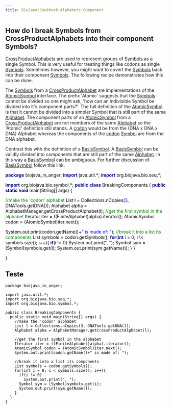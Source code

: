 ```yaml
---
title: BioJava:Cookbook:Alphabets:Component
---
```


How do I break Symbols from CrossProductAlphabets into their component Symbols?
-------------------------------------------------------------------------------

[CrossProductAlphabets](Biojava:Cookbook:Alphabets:CrossProduct "wikilink")
are used to represent groups of
[Symbols](http://www.biojava.org/docs/api14/org/biojava/bio/symbol/Symbol.html)
as a single Symbol. This is very useful for treating things like codons
as single
[Symbols](http://www.biojava.org/docs/api14/org/biojava/bio/symbol/Symbol.html).
Sometimes however, you might want to covert the
[Symbols](http://www.biojava.org/docs/api14/org/biojava/bio/symbol/Symbol.html)
back into their component
[Symbols](http://www.biojava.org/docs/api14/org/biojava/bio/symbol/Symbol.html).
The following recipe demonstrates how this can be done.

The
[Symbols](http://www.biojava.org/docs/api14/org/biojava/bio/symbol/Symbol.html)
from a
[CrossProductAlphabet](Biojava:Cookbook:Alphabets:CrossProduct "wikilink")
are implementations of the
[AtomicSymbol](http://www.biojava.org/docs/api14/org/biojava/bio/symbol/AtomicSymbol.html)
interface. The prefix 'Atomic' suggests that the
[Symbols](http://www.biojava.org/docs/api14/org/biojava/bio/symbol/Symbol.html)
cannot be divided so one might ask, 'how can an indivisible Symbol be
divided into it's component parts?'. The full definition of the
[AtomicSymbol](http://www.biojava.org/docs/api14/org/biojava/bio/symbol/AtomicSymbol.html)
is that it cannot be divided into a simpler Symbol that is still part of
the same
[Alphabet](http://www.biojava.org/docs/api14/org/biojava/bio/symbol/Alphabet.html).
The component parts of an
[AtomicSymbol](http://www.biojava.org/docs/api14/org/biojava/bio/symbol/AtomicSymbol.html)
from a
[CrossProductAlphabet](Biojava:Cookbook:Alphabets:CrossProduct "wikilink")
are not members of the same
[Alphabet](http://www.biojava.org/docs/api14/org/biojava/bio/symbol/Alphabet.html)
so the 'Atomic' definition still stands. A [codon](wp:codon "wikilink")
would be from the (DNA x DNA x DNA) Alphabet whereas the components of
the [codon](wp:codon "wikilink")
[Symbol](http://www.biojava.org/docs/api14/org/biojava/bio/symbol/Symbol.html)
are from the DNA alphabet.

Contrast this with the definition of a
[BasisSymbol](http://www.biojava.org/docs/api14/org/biojava/bio/symbol/BasisSymbol.html).
A
[BasisSymbol](http://www.biojava.org/docs/api14/org/biojava/bio/symbol/BasisSymbol.html)
can be validly divided into components that are still part of the same
[Alphabet](http://www.biojava.org/docs/api14/org/biojava/bio/symbol/Alphabet.html).
In this way a
[BasisSymbol](http://www.biojava.org/docs/api14/org/biojava/bio/symbol/BasisSymbol.html)
can be ambiguous. For further discussion of
[BasisSymbol](http://www.biojava.org/docs/api14/org/biojava/bio/symbol/BasisSymbol.html)
follow this link.

<FONT COLOR="#000080"><B>package</B></FONT><FONT COLOR="#000000">
biojava\_in\_anger; <FONT COLOR="#000000">
<FONT COLOR="#000080"><B>import</B></FONT><FONT COLOR="#000000">
java.util.\*;
<FONT COLOR="#000080"><B>import</B></FONT><FONT COLOR="#000000">
org.biojava.bio.seq.\*;

<FONT COLOR="#000080"><B>import</B></FONT><FONT COLOR="#000000">
org.biojava.bio.symbol.\*; <FONT COLOR="#000000">
<FONT COLOR="#000080"><B>public</B></FONT><FONT COLOR="#000000">
</FONT><FONT COLOR="#000080"><B>class</B></FONT><FONT COLOR="#000000">
BreakingComponents { <FONT COLOR="#000000">
</FONT><FONT COLOR="#000080"><B>public</B></FONT><FONT COLOR="#000000">
</FONT><FONT COLOR="#000080"><B>static</B></FONT><FONT COLOR="#000000">
</FONT><FONT COLOR="#000080"><B>void</B></FONT><FONT COLOR="#000000">
main(String[] args) {

<FONT COLOR="#000000"> </FONT><FONT COLOR="#008000">//make the 'codon'
alphabet</FONT><FONT COLOR="#000000"> <FONT COLOR="#000000"> List l =
Collections.nCopies(</FONT><FONT COLOR="#0000ff">3</FONT><FONT COLOR="#000000">,
DNATools.getDNA()); <FONT COLOR="#000000"> Alphabet alpha =
AlphabetManager.getCrossProductAlphabet(l); <FONT COLOR="#000000">
<FONT COLOR="#000000"> </FONT><FONT COLOR="#008000">//get the first
symbol in the alphabet</FONT><FONT COLOR="#000000">
<FONT COLOR="#000000"> Iterator iter =
((FiniteAlphabet)alpha).iterator(); <FONT COLOR="#000000"> AtomicSymbol
codon = (AtomicSymbol)iter.next();

<FONT COLOR="#000000">
System.out.print(codon.getName()+</FONT><FONT COLOR="#0000ff">" is made
of: "</FONT><FONT COLOR="#000000">); <FONT COLOR="#000000">
<FONT COLOR="#000000"> </FONT><FONT COLOR="#008000">//break it into a
list its components</FONT><FONT COLOR="#000000"> <FONT COLOR="#000000">
List symbols = codon.getSymbols(); <FONT COLOR="#000000">
</FONT><FONT COLOR="#000080"><B>for</B></FONT><FONT COLOR="#000000">(</FONT><FONT COLOR="#000080"><B>int</B></FONT><FONT COLOR="#000000">
i = </FONT><FONT COLOR="#0000ff">0</FONT><FONT COLOR="#000000">; i \<
symbols.size(); i++){

<FONT COLOR="#000000">
</FONT><FONT COLOR="#000080"><B>if</B></FONT><FONT COLOR="#000000">(i !=
</FONT><FONT COLOR="#0000ff">0</FONT><FONT COLOR="#000000">)
<FONT COLOR="#000000"> System.out.print(</FONT><FONT COLOR="#0000ff">",
"</FONT><FONT COLOR="#000000">); <FONT COLOR="#000000"> Symbol sym =
(Symbol)symbols.get(i); <FONT COLOR="#000000">
System.out.print(sym.getName()); <FONT COLOR="#000000"> }
<FONT COLOR="#000000"> }

<FONT COLOR="#000000">} </FONT>

Teste
-----

    package biojava_in_anger;

    import java.util.*;
    import org.biojava.bio.seq.*;
    import org.biojava.bio.symbol.*;

    public class BreakingComponents {
      public static void main(String[] args) {
        //make the 'codon' alphabet
        List l = Collections.nCopies(3, DNATools.getDNA());
        Alphabet alpha = AlphabetManager.getCrossProductAlphabet(l);

        //get the first symbol in the alphabet
        Iterator iter = ((FiniteAlphabet)alpha).iterator();
        AtomicSymbol codon = (AtomicSymbol)iter.next();
        System.out.print(codon.getName()+" is made of: ");

        //break it into a list its components
        List symbols = codon.getSymbols();
        for(int i = 0; i < symbols.size(); i++){
          if(i != 0)
            System.out.print(", ");
          Symbol sym = (Symbol)symbols.get(i);
          System.out.print(sym.getName());
        }
      }
    }
